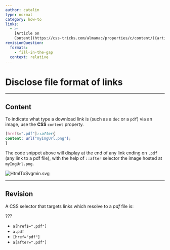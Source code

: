 ```yaml
---
author: catalin
type: normal
category: how-to
links:
  - >-
    [Article on
    Content](https://css-tricks.com/almanac/properties/c/content/){article}
revisionQuestion:
  formats:
    - fill-in-the-gap
  context: relative
---
```


# Disclose file format of links


---

## Content

To indicate what type a download link is (such as a `doc` or a `pdf`) via an image, use the **CSS** `content` property.

```css
[href$=".pdf"]::after{
content: url("myImgUrl.png");
}

```

The code snippet above will display at the end of any link ending on `.pdf` (any link to a pdf file), with the help of `::after` selector the image hosted at `myImgUrl.png`.

![HtmlToSvgmin.svg](https://img.enkipro.com/8f26f9636061d223af5673454e35cf06.png)


---

## Revision

A CSS selector that targets links which resolve to a *pdf* file is:

???

- `a[href$=".pdf"]`
- `a.pdf`
- `[href="pdf"]`
- `a[after=".pdf"]`
